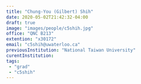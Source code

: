 ```yaml
---
title: "Chung-You (Gilbert) Shih"
date: 2020-05-02T21:42:32-04:00
draft: true
image: "images/people/c5shih.jpg"
office: "QNC B213"
extention: "x30172"
email: "c5shih@uwaterloo.ca"
previousInstitution: "National Taiwan University"
curentInstitution: 
tags:
 - "grad"
 - "c5shih"
---
```


